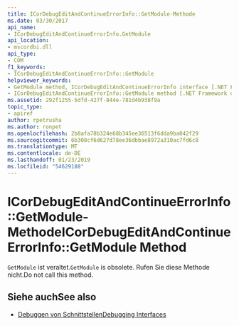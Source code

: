 ```yaml
---
title: ICorDebugEditAndContinueErrorInfo::GetModule-Methode
ms.date: 03/30/2017
api_name:
- ICorDebugEditAndContinueErrorInfo.GetModule
api_location:
- mscordbi.dll
api_type:
- COM
f1_keywords:
- ICorDebugEditAndContinueErrorInfo::GetModule
helpviewer_keywords:
- GetModule method, ICorDebugEditAndContinueErrorInfo interface [.NET Framework debugging]
- ICorDebugEditAndContinueErrorInfo::GetModule method [.NET Framework debugging]
ms.assetid: 292f1255-5dfd-427f-844e-781d4b938f9a
topic_type:
- apiref
author: rpetrusha
ms.author: ronpet
ms.openlocfilehash: 2b8afa78b324e68b345ee36513f6dda9ba042f29
ms.sourcegitcommit: 6b308cf6d627d78ee36dbbae8972a310ac7fd6c8
ms.translationtype: MT
ms.contentlocale: de-DE
ms.lasthandoff: 01/23/2019
ms.locfileid: "54629188"
---
```

# <a name="icordebugeditandcontinueerrorinfogetmodule-method"></a><span data-ttu-id="61379-102">ICorDebugEditAndContinueErrorInfo::GetModule-Methode</span><span class="sxs-lookup"><span data-stu-id="61379-102">ICorDebugEditAndContinueErrorInfo::GetModule Method</span></span>
<span data-ttu-id="61379-103">`GetModule` ist veraltet.</span><span class="sxs-lookup"><span data-stu-id="61379-103">`GetModule` is obsolete.</span></span> <span data-ttu-id="61379-104">Rufen Sie diese Methode nicht.</span><span class="sxs-lookup"><span data-stu-id="61379-104">Do not call this method.</span></span>  
  
## <a name="see-also"></a><span data-ttu-id="61379-105">Siehe auch</span><span class="sxs-lookup"><span data-stu-id="61379-105">See also</span></span>
- [<span data-ttu-id="61379-106">Debuggen von Schnittstellen</span><span class="sxs-lookup"><span data-stu-id="61379-106">Debugging Interfaces</span></span>](../../../../docs/framework/unmanaged-api/debugging/debugging-interfaces.md)

